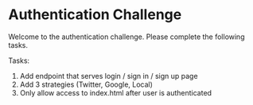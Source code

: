 # Authentication Challenge

Welcome to the authentication challenge. Please complete the following tasks.

Tasks:

1) Add endpoint that serves login / sign in / sign up page
2) Add 3 strategies (Twitter, Google, Local)
3) Only allow access to index.html after user is authenticated

